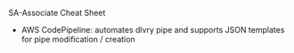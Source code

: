 SA-Associate Cheat Sheet
* AWS CodePipeline: automates dlvry pipe and supports JSON templates for pipe modification / creation
